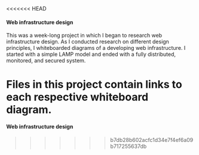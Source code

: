 <<<<<<< HEAD
#### Web infrastructure design
 This was a week-long project in which I began to research web infrastructure design. As I conducted research on different design principles, I whiteboarded diagrams of a developing web infrastructure. I started with a simple LAMP model and ended with a fully distributed, monitored, and secured system.

Files in this project contain links to each respective whiteboard diagram.
=======
#### Web infrastructure design
 
>>>>>>> b7db28b602acfc1d34e7f4ef6a09b717255637db

